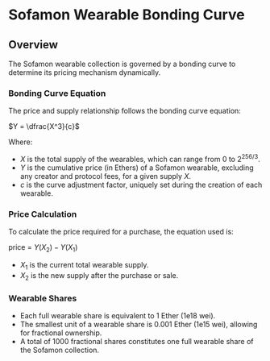 # Sofamon Wearable Bonding Curve

## Overview
The Sofamon wearable collection is governed by a bonding curve to determine its pricing mechanism dynamically.

### Bonding Curve Equation
The price and supply relationship follows the bonding curve equation:

$Y = \dfrac{X^3}{c}$ 

Where:
- $X$ is the total supply of the wearables, which can range from 0 to $2^{256/3}$.
- $Y$ is  the cumulative price (in Ethers) of a Sofamon wearable, excluding any creator and protocol fees, for a given supply $X$.
- $c$ is the curve adjustment factor, uniquely set during the creation of each wearable.

### Price Calculation
To calculate the price required for a purchase, the equation used is:

price = $Y(X_2) - Y(X_1)$

- $X_1$ is the current total wearable supply.
- $X_2$ is the new supply after the purchase or sale.

### Wearable Shares
- Each full wearable share is equivalent to 1 Ether (1e18 wei).
- The smallest unit of a wearable share is 0.001 Ether (1e15 wei), allowing for fractional ownership.
- A total of 1000 fractional shares constitutes one full wearable share of the Sofamon collection.
